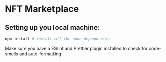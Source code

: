 # NFT Marketplace
## Setting up you local machine:
```sh
npm install # install all the node dependencies
```
Make sure you have a ESlint and Prettier plugin installed to check for code-smells and auto-formatting.
